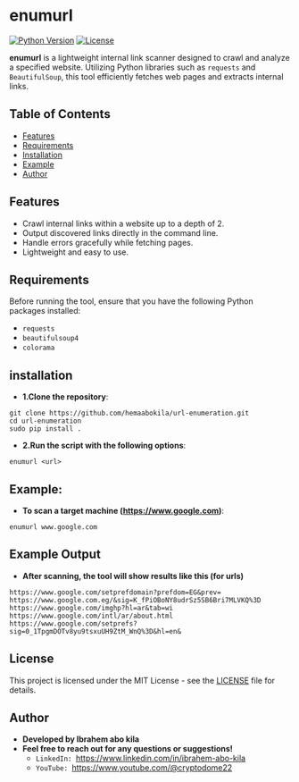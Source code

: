 # enumurl
[![Python Version](https://img.shields.io/badge/python-3.x-blue.svg)](https://www.python.org/)
[![License](https://img.shields.io/badge/license-MIT-green.svg)](LICENSE)


**enumurl** is a lightweight internal link scanner designed to crawl and analyze a specified website. Utilizing Python libraries such as `requests` and `BeautifulSoup`, this tool efficiently fetches web pages and extracts internal links.



## Table of Contents

- [Features](#features)
- [Requirements](#requirements)
- [Installation](#installation)
- [Example](#Example)
- [Author](#Author)

## Features

- Crawl internal links within a website up to a depth of 2.
- Output discovered links directly in the command line.
- Handle errors gracefully while fetching pages.
- Lightweight and easy to use.

## Requirements

Before running the tool, ensure that you have the following Python packages installed:

- `requests`
- `beautifulsoup4`
- `colorama`



## installation
- **1.Clone the repository**:
```
git clone https://github.com/hemaabokila/url-enumeration.git
cd url-enumeration
sudo pip install .
```
- **2.Run the script with the following options**:
```
enumurl <url>

```


## Example:
- **To scan a target machine (https://www.google.com)**:


```
enumurl www.google.com
```

## Example Output
- **After scanning, the tool will show results like this (for urls)**
```
https://www.google.com/setprefdomain?prefdom=EG&prev=
https://www.google.com.eg/&sig=K_fPiOBoNY8udrSz5SB6Bri7MLVKQ%3D
https://www.google.com/imghp?hl=ar&tab=wi
https://www.google.com/intl/ar/about.html
https://www.google.com/setprefs?sig=0_1TpgmDOTv8yu9tsxuUH9ZtM_WnQ%3D&hl=en&
```
## License
This project is licensed under the MIT License - see the [LICENSE](./LICENSE) file for details.

## Author
- **Developed by Ibrahem abo kila**
- **Feel free to reach out for any questions or suggestions!**
  - `LinkedIn: `https://www.linkedin.com/in/ibrahem-abo-kila
  - `YouTube: `https://www.youtube.com/@cryptodome22





